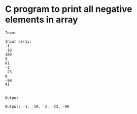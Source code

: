 # C program to print all negative elements in array

```
Input

Input array:
-1
-10
100
5
61
-2
-23
8
-90
51


Output

Output: -1, -10, -2, -23, -90

```
